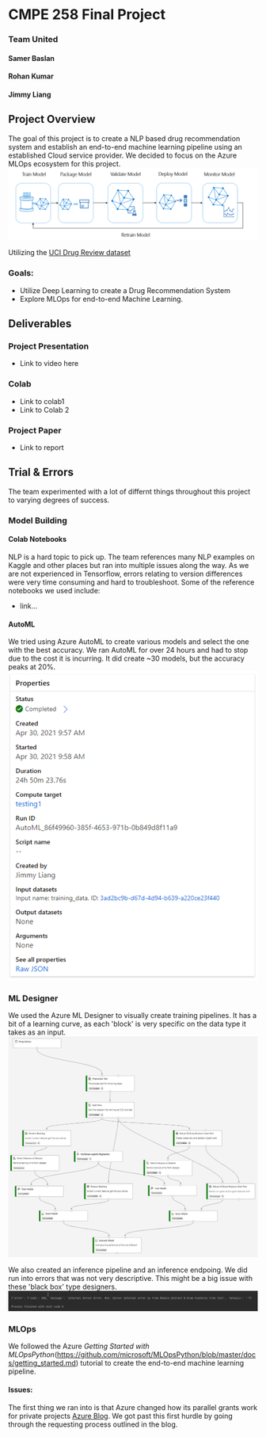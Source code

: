 # CMPE 258 Final Project
### Team United
#### Samer Baslan
#### Rohan Kumar
#### Jimmy Liang

## Project Overview
The goal of this project is to create a NLP based drug recommendation system and establish an end-to-end machine learning pipeline using an established Cloud service provider. We decided to focus on the Azure MLOps ecosystem for this project.
![MLOps](https://github.com/jimmyland22/AzureMLOps/blob/master/images/ml-lifecycle.png)

Utilizing the [UCI Drug Review dataset](https://archive.ics.uci.edu/ml/datasets/Drug+Review+Dataset+%28Drugs.com%29)

### Goals:
* Utilize Deep Learning to create a Drug Recommendation System
* Explore MLOps for end-to-end Machine Learning. 

## Deliverables
### Project Presentation
* Link to video here

### Colab
* Link to colab1
* Link to Colab 2

### Project Paper
* Link to report

## Trial & Errors
The team experimented with a lot of differnt things throughout this project to varying degrees of success.

### Model Building
#### Colab Notebooks
NLP is a hard topic to pick up. The team references many NLP examples on Kaggle and other places but ran into multiple issues along the way. As we are not experienced in Tensorflow, errors relating to version differences were very time consuming and hard to troubleshoot. Some of the reference notebooks we used include:
* link...

#### AutoML
We tried using Azure AutoML to create various models and select the one with the best accuracy. We ran AutoML for over 24 hours and had to stop due to the cost it is incurring. It did create ~30 models, but the accuracy peaks at 20%.
![AutoML Trial](https://github.com/jimmyland22/AzureMLOps/blob/master/images/automl-trial.png)

### ML Designer
We used the Azure ML Designer to visually create training pipelines. It has a bit of a learning curve, as each 'block' is very specific on the data type it takes as an input.
![Designer Trial](https://github.com/jimmyland22/AzureMLOps/blob/master/images/ml-designer.png)

We also created an inference pipeline and an inference endpoing. We did run into errors that was not very descriptive. This might be a big issue with these 'black box' type designers.
![Inference Error](https://github.com/jimmyland22/AzureMLOps/blob/master/images/inference-error.png)

### MLOps
We followed the Azure *Getting Started with MLOpsPython*(https://github.com/microsoft/MLOpsPython/blob/master/docs/getting_started.md) tutorial to create the end-to-end machine learning pipeline.

#### Issues:
The first thing we ran into is that Azure changed how its parallel grants work for private projects [Azure Blog](https://devblogs.microsoft.com/devops/change-in-azure-pipelines-grant-for-private-projects/). We got past this first hurdle by going through the requesting process outlined in the blog.


